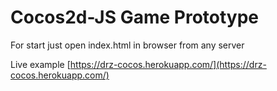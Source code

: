 # Cocos2d-JS Game Prototype

For start just open index.html in browser from any server

Live example [https://drz-cocos.herokuapp.com/](https://drz-cocos.herokuapp.com/)